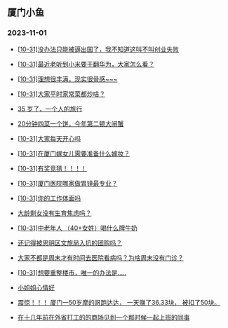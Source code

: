 ## 厦门小鱼 
### 2023-11-01

+ [[10-31]没办法只能被逼出国了，我不知道这叫不叫创业失败](http://bbs.xmfish.com/read-htm-tid-18097946.html)

+ [[10-31]最近老听到小米要干翻华为，大家怎么看？](http://bbs.xmfish.com/read-htm-tid-18097802.html)

+ [[10-31]理想很丰满，现实很骨感~~~](http://bbs.xmfish.com/read-htm-tid-18097993.html)

+ [[10-31]大家平时家常菜都炒啥？](http://bbs.xmfish.com/read-htm-tid-18097811.html)

+ [35 岁了，一个人的旅行](http://bbs.xmfish.com/read-htm-tid-18097998.html)

+ [20分钟四菜一个饼，今年第二顿大闸蟹](http://bbs.xmfish.com/read-htm-tid-18097942.html)

+ [[10-31]大家每天开心吗](http://bbs.xmfish.com/read-htm-tid-18097833.html)

+ [[10-31]在厦门嫁女儿需要准备什么嫁妆？](http://bbs.xmfish.com/read-htm-tid-18098021.html)

+ [[10-31]有奖竞猜！！！！](http://bbs.xmfish.com/read-htm-tid-18097808.html)

+ [[10-31]厦门医院哪家做胃镜最专业？](http://bbs.xmfish.com/read-htm-tid-18097755.html)

+ [[10-31]你的工作体面吗](http://bbs.xmfish.com/read-htm-tid-18097822.html)

+ [大龄剩女没有生育焦虑吗？](http://bbs.xmfish.com/read-htm-tid-18098019.html)

+ [[10-31]中老年人 （40+女姓）喝什么牌牛奶](http://bbs.xmfish.com/read-htm-tid-18098069.html)

+ [还记得被思明区文旅局入坑的团购吗？](http://bbs.xmfish.com/read-htm-tid-18098079.html)

+ [大家不都是周末才有时间去医院看病吗？为啥周末没有门诊？](http://bbs.xmfish.com/read-htm-tid-18097941.html)

+ [[10-31]想要重整楼市，唯一的办法是.....](http://bbs.xmfish.com/read-htm-tid-18098114.html)

+ [小姐姐心情好](http://bbs.xmfish.com/read-htm-tid-18098179.html)

+ [震惊！！！
厦门一50岁摩的哥跑达达，
一天赚了36.33块，
被扣了50块。](http://bbs.xmfish.com/read-htm-tid-18098009.html)

+ [在十几年前在外省打工的的商场见到一个那时候一起上班的同事](http://bbs.xmfish.com/read-htm-tid-18098095.html)

